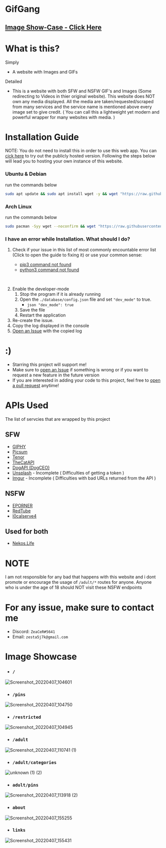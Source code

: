 # GifGang

## [Image Show-Case - Click Here](#image-showcase)

# What is this?

Simply
- A website with Images and GIFs

Detailed
- This is a website with both SFW and NSFW GIF's and Images (Some redirecting to Videos in thier original website). This website does NOT own any media displayed. All the media are taken/requested/scraped from many services and the service name is mentioned above every image set to give credit. ( You can call this a lightweight yet modern and powerful wrapper for many websites with media. )

# Installation Guide

NOTE: You do not need to install this in order to use this web app. You can [cick here](http://gifgang.net) to try out the publicly hosted version. Following the steps below will lead you to hosting your own instance of this website.

### Ubuntu & Debian

run the commands below

```bash
sudo apt update && sudo apt install wget -y && wget "https://raw.githubusercontent.com/hirusha-adi/GifGang/installer/ubuntu/installer.sh" && chmod +x installer.sh && ./installer.sh
```

### Arch Linux

run the commands below

```bash
sudo pacman -Syy wget --noconfirm && wget "https://raw.githubusercontent.com/hirusha-adi/GifGang/installer/arch/installer.sh" && chmod +x installer.sh && ./installer.sh
```

### I have an error while Installation. What should I do?

1. Check if your issue in this list of most commonly encountable error list (Click to open the guide to fixing it) or use your common sense:

   - [pip3 command not found](https://exerror.com/sudo-pip3-command-not-found/)
   - [python3 command not found](https://stackoverflow.com/questions/40914108/bash-python3-command-not-found-windows-discord-py)

<br>

2. Enable the developer-mode
   1. Stop the program if it is already running
   2. Open the `./database/config.json` file and set `"dev_mode"` to true.
      - `json "dev_mode": true`
   3. Save the file
   4. Restart the application
3. Re-create the issue.
4. Copy the log displayed in the console
5. [Open an Issue](https://github.com/hirusha-adi/GifGang/issues/new/choose) with the copied log

# :)

- Starring this project will support me!
- Make sure to [open an Issue](https://github.com/hirusha-adi/GifGang/issues/new/choose) if something is wrong or if you want to request a new feature in the future version
- If you are interested in adding your code to this project, feel free to [open a pull request](https://github.com/hirusha-adi/GifGang/compare) anytime!

# APIs Used

The list of servcies that are wrapped by this project

## SFW

- [GIPHY](https://developers.giphy.com/)
- [Picsum](https://picsum.photos/)
- [Tenor](https://tenor.com/gifapi/documentation)
- [TheCatAPI](https://thecatapi.com/)
- [DogAPI (DogCEO)](https://dog.ceo/dog-api/)
- [Unsplash](https://unsplash.com/developers) - Incomplete ( Difficulties of getting a token )
- [Imgur](https://api.imgur.com/) - Incomplete ( Difficulties with bad URLs returned from the API )

## NSFW

- [EPORNER](https://www.eporner.com/api/v2/)
- [RedTube](https://api.redtube.com/)
- [l0calserve4](https://api.l0calserve4.ml/hmtai/)

## Used for both

- [Nekos.Life](https://nekos.life/)

# NOTE

I am not responsible for any bad that happens with this website and i dont promote or encourage the usage of `/adult/*` routes for anyone. Anyone who is under the age of 18 should NOT visit these NSFW endpoints

# For any issue, make sure to contact me

- Discord: `ZeaCeR#5641`
- Email: `zesta5j7k@gmail.com`

# Image Showcase
- ### `/`
![Screenshot_20220407_104601](https://user-images.githubusercontent.com/36286877/162125258-03d11344-d5c1-4792-8c03-0f2ee3b8886b.png)

- ### `/pins`
![Screenshot_20220407_104750](https://user-images.githubusercontent.com/36286877/162125472-3ae6266d-57bc-449a-acab-b65bb730ddef.png)

- ### `/restricted`
![Screenshot_20220407_104945](https://user-images.githubusercontent.com/36286877/162125666-ee7b7a5b-2036-4509-9d83-ec2531c22602.png)

- ### `/adult`
![Screenshot_20220407_110741 (1)](https://user-images.githubusercontent.com/36286877/162129428-1ea7eff8-7e0e-400d-9b94-5b226294b3dd.png)

- ### `/adult/categories`
![unknown (1) (2)](https://user-images.githubusercontent.com/36286877/162131483-2e865b41-853b-41a8-a4df-3093c0a86e3d.png)

- ### `adult/pins`
![Screenshot_20220407_113918 (2)](https://user-images.githubusercontent.com/36286877/162132765-f96c64a9-28ed-4fec-8c35-3d31897f919a.png)

- ### `about`
![Screenshot_20220407_155255](https://user-images.githubusercontent.com/36286877/162178447-88ed0918-77c8-4aa2-bf1a-d88a0a1e063b.png)

- ### `links`
![Screenshot_20220407_155431](https://user-images.githubusercontent.com/36286877/162178649-9ada2144-06ef-4434-9368-916131f6e7b7.png)


